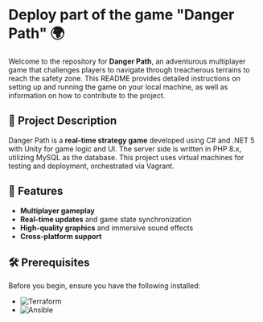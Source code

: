# Deploy part of the game "Danger Path" 🌍

Welcome to the repository for **Danger Path**, an adventurous multiplayer game that challenges players to navigate through treacherous terrains to reach the safety zone. This README provides detailed instructions on setting up and running the game on your local machine, as well as information on how to contribute to the project.

## 📜 Project Description

Danger Path is a **real-time strategy game** developed using C# and .NET 5 with Unity for game logic and UI. The server side is written in PHP 8.x, utilizing MySQL as the database. This project uses virtual machines for testing and deployment, orchestrated via Vagrant.

## 🌟 Features

- **Multiplayer gameplay**
- **Real-time updates** and game state synchronization
- **High-quality graphics** and immersive sound effects
- **Cross-platform support**

## 🛠 Prerequisites

Before you begin, ensure you have the following installed:
- ![Terraform](https://img.shields.io/badge/Terraform-1.8.1-blue.svg)
- ![Ansible](https://img.shields.io/badge/Ansible-2.13.13-green.svg)


